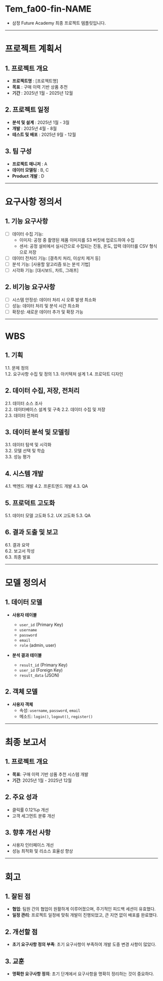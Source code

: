 # Tem_fa00-fin-NAME
- 삼정 Future Academy 최종 프로젝트 템플릿입니다. 
---------------------------------------

# 프로젝트 계획서

## 1. 프로젝트 개요
- **프로젝트명** : [프로젝트명]
- **목표** : 구매 이력 기반 상품 추천
- **기간** : 2025년 1월 - 2025년 12월

## 2. 프로젝트 일정
- **분석 및 설계** : 2025년 1월 - 3월
- **개발** : 2025년 4월 - 8월
- **테스트 및 배포** : 2025년 9월 - 12월

## 3. 팀 구성
- **프로젝트 매니저** : A
- **데이터 모델링** : B, C
- **Product 개발** : D
   
---------------------------------------

# 요구사항 정의서

## 1. 기능 요구사항
- [ ] 데이터 수집 기능:
  - 이미지: 공정 중 촬영된 제품 이미지를 S3 버킷에 업로드하여 수집
  - 센서: 공정 설비에서 실시간으로 수집되는 진동, 온도, 압력 데이터를 CSV 형식으로 저장
- [ ] 데이터 전처리 기능: [결측치 처리, 이상치 제거 등]
- [ ] 분석 기능: [사용할 알고리즘 또는 분석 기법]
- [ ] 시각화 기능: [대시보드, 차트, 그래프]

## 2. 비기능 요구사항
- [ ] 시스템 안정성: 데이터 처리 시 오류 발생 최소화
- [ ] 성능: 데이터 처리 및 분석 시간 최소화
- [ ] 확장성: 새로운 데이터 추가 및 확장 가능

----------------------------------------

# WBS
## 1. 기획
1.1. 문제 정의  
1.2. 요구사항 수집 및 정의
1.3. 아키텍처 설계
1.4. 프로덕트 디자인

## 2. 데이터 수집, 저장, 전처리
2.1. 데이터 소스 조사  
2.2. 데이터베이스 설계 및 구축
2.2. 데이터 수집 및 저장  
2.3. 데이터 전처리

## 3. 데이터 분석 및 모델링
3.1. 데이터 탐색 및 시각화  
3.2. 모델 선택 및 학습  
3.3. 성능 평가  

## 4. 시스템 개발
4.1. 백엔드 개발
4.2. 프론트엔드 개발
4.3. QA

## 5. 프로덕트 고도화
5.1. 데이터 모델 고도화
5.2. UX 고도화
5.3. QA

## 6. 결과 도출 및 보고
6.1. 결과 요약  
6.2. 보고서 작성  
6.3. 최종 발표

-----------------------------------------

# 모델 정의서

## 1. 데이터 모델
- **사용자 테이블**
  - `user_id` (Primary Key)
  - `username`
  - `password`
  - `email`
  - `role` (admin, user)

- **분석 결과 테이블**
  - `result_id` (Primary Key)
  - `user_id` (Foreign Key)
  - `result_data` (JSON)

## 2. 객체 모델
- **사용자 객체**
  - 속성: `username`, `password`, `email`
  - 메소드: `login()`, `logout()`, `register()`
 
----------------------------------------

# 최종 보고서

## 1. 프로젝트 개요
- **목표**: 구매 이력 기반 상품 추천 시스템 개발
- **기간**: 2025년 1월 - 2025년 12월

## 2. 주요 성과
- 클릭률 0.12%p 개선
- 고객 세그먼트 분류 개선

## 3. 향후 개선 사항
- 사용자 인터페이스 개선
- 성능 최적화 및 리소스 효율성 향상

-----------------------------------------

# 회고

## 1. 잘된 점
- **협업**: 팀원 간의 협업이 원활하게 이루어졌으며, 주기적인 피드백 세션이 유효했다.
- **일정 관리**: 프로젝트 일정에 맞춰 개발이 진행되었고, 큰 지연 없이 배포를 완료했다.

## 2. 개선할 점
- **초기 요구사항 정의 부족**: 초기 요구사항이 부족하여 개발 도중 변경 사항이 많았다.

## 3. 교훈
- **명확한 요구사항 정의**: 초기 단계에서 요구사항을 명확히 정리하는 것이 중요하다.
